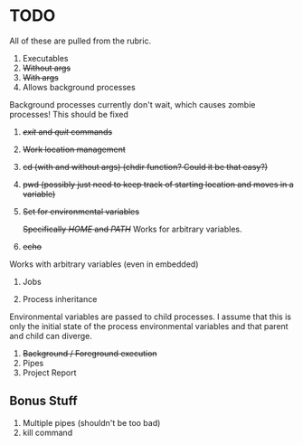 # TODO

All of these are pulled from the rubric.

1. Executables
  1. ~~Without args~~
  1. ~~With args~~
  1. Allows background processes

  Background processes currently don't wait, which causes zombie processes! This should be fixed
  
1. ~~*exit* and *quit* commands~~
1. ~~Work location management~~
  1. ~~cd (with and without args) (chdir function? Could it be that easy?)~~
  1. ~~pwd (possibly just need to keep track of starting location and moves in a variable)~~
1. ~~Set for environmental variables~~

   ~~Specifically *HOME* and *PATH*~~ Works for arbitrary variables.
   
1. ~~echo~~

  Works with arbitrary variables (even in embedded)

1. Jobs
  
1. Process inheritance

  Environmental variables are passed to child processes. I assume that this is only
  the initial state of the process environmental variables and that parent and child
  can diverge.
1. ~~Background / Foreground execution~~
1. Pipes
1. Project Report

## Bonus Stuff

1. Multiple pipes (shouldn't be too bad)
1. kill command